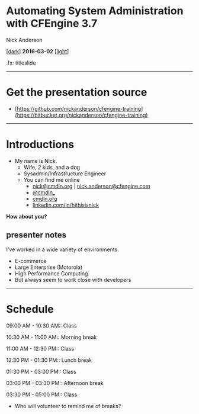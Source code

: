 # Automating System Administration with CFEngine 3.7
Nick Anderson

[[dark]](training-1-day_dark.html) **2016-03-02** [[light]](training-1-day_light.html)


.fx: titleslide

---
# Get the presentation source
* [https://github.com/nickanderson/cfengine-training](https://bitbucket.org/nickanderson/cfengine-training)

---
# Introductions

* My name is Nick.
    * Wife, 2 kids, and a dog
    * Sysadmin/Infrastructure Engineer
    * You can find me online
        * [nick@cmdln.org](mailto:nick@cmdln.org) | [nick.anderson@cfengine.com](mailto:nick.anderson@cfengine.com)
        * [@cmdln_](https://twitter.com/cmdln_)
        * [cmdln.org](http://www.cmdln.org)
        * [linkedin.com/in/hithisisnick](https://linkedin.com/in/hithisisnick)

**How about you?**

## presenter notes

I've worked in a wide variety of environments.
* E-commerce
* Large Enterprise (Motorola)
* High Performance Computing
* But always seem to work close with developers


---
# Schedule

09:00 AM - 10:30 AM::  Class

10:30 AM - 11:00 AM::  Morning break

11:00 AM - 12:30 PM::  Class

12:30 PM - 01:30 PM::  Lunch break

01:30 PM - 03:00 PM::  Class

03:00 PM - 03:30 PM::  Afternoon break

03:30 PM - 05:00 PM::  Class

* Who will volunteer to remind me of breaks?
